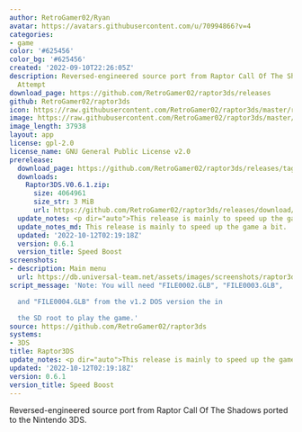 ```yaml
---
author: RetroGamer02/Ryan
avatar: https://avatars.githubusercontent.com/u/70994866?v=4
categories:
- game
color: '#625456'
color_bg: '#625456'
created: '2022-09-10T22:26:05Z'
description: Reversed-engineered source port from Raptor Call Of The Shadows 3DS Port
  Attempt
download_page: https://github.com/RetroGamer02/raptor3ds/releases
github: RetroGamer02/raptor3ds
icon: https://raw.githubusercontent.com/RetroGamer02/raptor3ds/master/rapicon.png
image: https://raw.githubusercontent.com/RetroGamer02/raptor3ds/master/RapBanner.png
image_length: 37938
layout: app
license: gpl-2.0
license_name: GNU General Public License v2.0
prerelease:
  download_page: https://github.com/RetroGamer02/raptor3ds/releases/tag/0.6.1
  downloads:
    Raptor3DS.V0.6.1.zip:
      size: 4064961
      size_str: 3 MiB
      url: https://github.com/RetroGamer02/raptor3ds/releases/download/0.6.1/Raptor3DS.V0.6.1.zip
  update_notes: <p dir="auto">This release is mainly to speed up the game a bit.</p>
  update_notes_md: This release is mainly to speed up the game a bit.
  updated: '2022-10-12T02:19:18Z'
  version: 0.6.1
  version_title: Speed Boost
screenshots:
- description: Main menu
  url: https://db.universal-team.net/assets/images/screenshots/raptor3ds/main-menu.png
script_message: 'Note: You will need "FILE0002.GLB", "FILE0003.GLB",

  and "FILE0004.GLB" from the v1.2 DOS version the in

  the SD root to play the game.'
source: https://github.com/RetroGamer02/raptor3ds
systems:
- 3DS
title: Raptor3DS
update_notes: <p dir="auto">This release is mainly to speed up the game a bit.</p>
updated: '2022-10-12T02:19:18Z'
version: 0.6.1
version_title: Speed Boost
---
```

Reversed-engineered source port from Raptor Call Of The Shadows ported to the Nintendo 3DS.